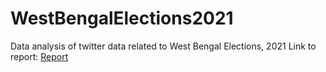# WestBengalElections2021

Data analysis of twitter data related to West Bengal Elections, 2021
Link to report: [Report]()
